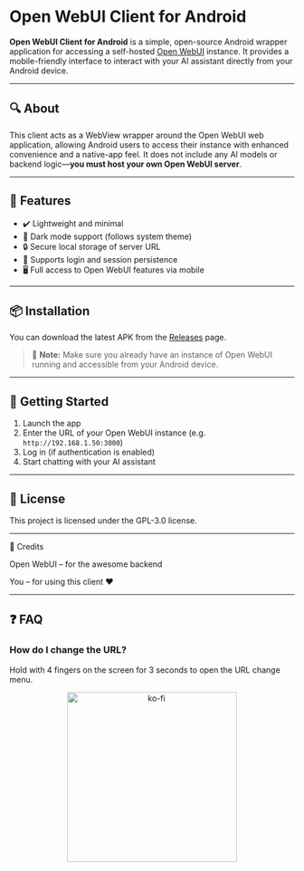 # Open WebUI Client for Android 

**Open WebUI Client for Android** is a simple, open-source Android wrapper application for accessing a self-hosted [Open WebUI](https://github.com/open-webui/open-webui) instance. It provides a mobile-friendly interface to interact with your AI assistant directly from your Android device.

---

## 🔍 About

This client acts as a WebView wrapper around the Open WebUI web application, allowing Android users to access their instance with enhanced convenience and a native-app feel. It does not include any AI models or backend logic—**you must host your own Open WebUI server**.

---

## 📱 Features

- ✔️ Lightweight and minimal  
- 🌙 Dark mode support (follows system theme)  
- 🔒 Secure local storage of server URL  
- 🔄 Supports login and session persistence  
- 🖥️ Full access to Open WebUI features via mobile

---

## 📦 Installation

You can download the latest APK from the [Releases](https://github.com/Maticcm/Open-WebUI-Client-for-Android/releases) page.

> 📌 **Note:** Make sure you already have an instance of Open WebUI running and accessible from your Android device.

---

## 🚀 Getting Started

1. Launch the app  
2. Enter the URL of your Open WebUI instance (e.g. `http://192.168.1.50:3000`)  
3. Log in (if authentication is enabled)  
4. Start chatting with your AI assistant

---

## 📄 License

This project is licensed under the  GPL-3.0 license.

---

🙏 Credits

Open WebUI – for the awesome backend

You – for using this client ❤️

---

## ❓ FAQ

### How do I change the URL?
Hold with 4 fingers on the screen for 3 seconds to open the URL change menu.


<p align="center">
  <a href="https://ko-fi.com/A0A21DU6O9" target="_blank">
    <img src="https://storage.ko-fi.com/cdn/brandasset/v2/support_me_on_kofi_red.png" alt="ko-fi" width="300">
  </a>
</p>

